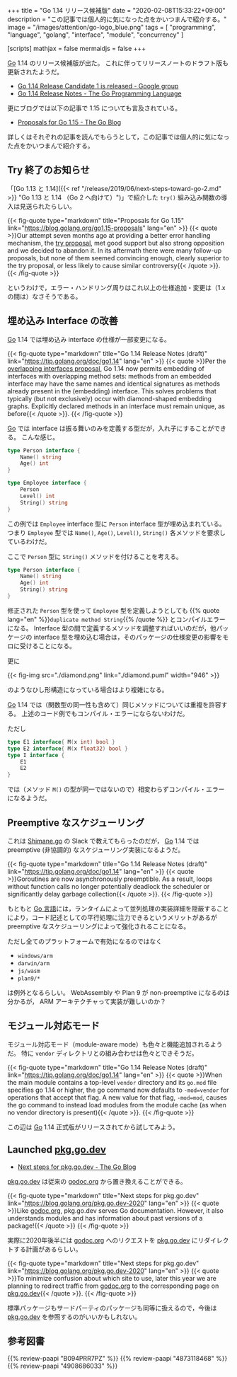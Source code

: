 +++
title = "Go 1.14 リリース候補版"
date =  "2020-02-08T15:33:22+09:00"
description = "この記事では個人的に気になった点をかいつまんで紹介する。"
image = "/images/attention/go-logo_blue.png"
tags  = [ "programming", "language", "golang", "interface", "module", "concurrency" ]

[scripts]
  mathjax = false
  mermaidjs = false
+++

[Go] 1.14 のリリース候補版が出た。
これに伴ってリリースノートのドラフト版も更新されたようだ。

- [Go 1.14 Release Candidate 1 is released - Google group](https://groups.google.com/forum/#!topic/golang-announce/mB1Mp9RlQw8)
- [Go 1.14 Release Notes - The Go Programming Language](https://tip.golang.org/doc/go1.14)

更にブログでは以下の記事で 1.15 についても言及されている。

- [Proposals for Go 1.15 - The Go Blog](https://blog.golang.org/go1.15-proposals)

詳しくはそれぞれの記事を読んでもらうとして，この記事では個人的に気になった点をかいつまんで紹介する。

## Try 終了のお知らせ

「[Go 1.13 と 1.14]({{< ref "/release/2019/06/next-steps-toward-go-2.md" >}} "Go 1.13 と 1.14 （Go 2 へ向けて）")」で紹介した `try()` 組み込み関数の導入は見送られたらしい。

{{< fig-quote type="markdown" title="Proposals for Go 1.15" link="https://blog.golang.org/go1.15-proposals" lang="en" >}}
{{< quote >}}Our attempt seven months ago at providing a better error handling mechanism, the [try proposal](https://golang.org/issue/32437), met good support but also strong opposition and we decided to abandon it. In its aftermath there were many follow-up proposals, but none of them seemed convincing enough, clearly superior to the try proposal, or less likely to cause similar controversy{{< /quote >}}.
{{< /fig-quote >}}

というわけで，エラー・ハンドリング周りはこれ以上の仕様追加・変更は（1.x の間は）なさそうである。

## 埋め込み Interface の改善

[Go] 1.14 では埋め込み interface の仕様が一部変更になる。

{{< fig-quote type="markdown" title="Go 1.14 Release Notes (draft)" link="https://tip.golang.org/doc/go1.14" lang="en" >}}
{{< quote >}}Per the [overlapping interfaces proposal](https://github.com/golang/proposal/blob/master/design/6977-overlapping-interfaces.md), Go 1.14 now permits embedding of interfaces with overlapping method sets: methods from an embedded interface may have the same names and identical signatures as methods already present in the (embedding) interface. This solves problems that typically (but not exclusively) occur with diamond-shaped embedding graphs. Explicitly declared methods in an interface must remain unique, as before{{< /quote >}}.
{{< /fig-quote >}}

[Go] では interface は振る舞いのみを定義する型だが，入れ子にすることができる。
こんな感じ。

```go
type Person interface {
	Name() string
	Age() int
}

type Employee interface {
	Person
	Level() int
    String() string
}
```

この例では `Employee` interface 型に `Person` interface 型が埋め込まれている。
つまり `Employee` 型では `Name()`, `Age()`, `Level()`, `String()` 各メソッドを要求しているわけだ。

ここで `Person` 型に `String()` メソッドを付けることを考える。

```go {hl_lines=[4]}
type Person interface {
	Name() string
	Age() int
    String() string
}
```

修正された `Person` 型を使って `Employee` 型を定義しようとしても {{% quote lang="en" %}}`duplicate method String`{{% /quote %}} とコンパイルエラーになる。
Interface 型の間で定義するメソッドを調整すればいいのだが，他パッケージの interface 型を埋め込む場合は，そのパッケージの仕様変更の影響をモロに受けることになる。

更に

{{< fig-img src="./diamond.png" link="./diamond.puml" width="946" >}}

のようなひし形構造になっている場合はより複雑になる。

[Go] 1.14 では（関数型の同一性も含めて）同じメソッドについては重複を許容する。
上述のコード例でもコンパイル・エラーにならないわけだ。

ただし

```go
type E1 interface{ M(x int) bool }
type E2 interface{ M(x float32) bool }
type I interface {
	E1
	E2
}
```

では（メソッド `M()` の型が同一ではないので）相変わらずコンパイル・エラーになるようだ。

## Preemptive なスケジューリング

これは [Shimane.go](https://shimane-go.connpass.com/ "Shimane.go - connpass") の Slack で教えてもらったのだが， [Go] 1.14 では preemptive (非協調的) なスケジューリング実装になるようだ。

{{< fig-quote type="markdown" title="Go 1.14 Release Notes (draft)" link="https://tip.golang.org/doc/go1.14" lang="en" >}}
{{< quote >}}Goroutines are now asynchronously preemptible. As a result, loops without function calls no longer potentially deadlock the scheduler or significantly delay garbage collection{{< /quote >}}.
{{< /fig-quote >}}

もともと [Go 言語]には，ランタイムによって並列処理の実装詳細を隠蔽することにより，コード記述としての平行処理に注力できるというメリットがあるが preemptive なスケジューリングによって強化されることになる。

ただし全てのプラットフォームで有効になるのではなく

- `windows/arm`
- `darwin/arm`
- `js/wasm`
- `plan9/*`

は例外となるらしい。
WebAssembly や Plan 9 が non-preemptive になるのは分かるが， ARM アーキテクチャって実装が難しいのか？

## モジュール対応モード

モジュール対応モード（module-aware mode）も色々と機能追加されるようだ。
特に `vendor` ディレクトリとの組み合わせは色々とできそうだ。

{{< fig-quote type="markdown" title="Go 1.14 Release Notes (draft)" link="https://tip.golang.org/doc/go1.14" lang="en" >}}
{{< quote >}}When the main module contains a top-level `vendor` directory and its `go.mod` file specifies go 1.14 or higher, the go command now defaults to `-mod=vendor` for operations that accept that flag. A new value for that flag, `-mod=mod`, causes the go command to instead load modules from the module cache (as when no vendor directory is present){{< /quote >}}.
{{< /fig-quote >}}

この辺は [Go] 1.14 正式版がリリースされてから試してみよう。

## Launched [pkg.go.dev]

- [Next steps for pkg.go.dev - The Go Blog](https://blog.golang.org/pkg.go.dev-2020)

[pkg.go.dev] は従来の [godoc.org] から置き換えることができる。

{{< fig-quote type="markdown" title="Next steps for pkg.go.dev" link="https://blog.golang.org/pkg.go.dev-2020" lang="en" >}}
{{< quote >}}Like [godoc.org](https://godoc.org/), pkg.go.dev serves Go documentation. However, it also understands modules and has information about past versions of a package!{{< /quote >}}
{{< /fig-quote >}}

実際に2020年後半には [godoc.org] へのリクエストを [pkg.go.dev] にリダイレクトする計画があるらしい。

{{< fig-quote type="markdown" title="Next steps for pkg.go.dev" link="https://blog.golang.org/pkg.go.dev-2020" lang="en" >}}
{{< quote >}}To minimize confusion about which site to use, later this year we are planning to redirect traffic from [godoc.org](https://godoc.org/) to the corresponding page on [pkg.go.dev](https://pkg.go.dev/){{< /quote >}}.
{{< /fig-quote >}}

標準パッケージもサードパーティのパッケージも同等に扱えるので，今後は [pkg.go.dev] を参照するのがいいかもしれない。

[Go]: https://golang.org/ "The Go Programming Language"
[Go 言語]: https://golang.org/ "The Go Programming Language"
[pkg.go.dev]: https://pkg.go.dev/
[godoc.org]: https://godoc.org/

## 参考図書

{{% review-paapi "B094PRR7PZ" %}} <!-- プログラミング言語Go -->
{{% review-paapi "4873118468" %}} <!-- Go言語による並行処理 -->
{{% review-paapi "4908686033" %}} <!-- Goならわかるシステムプログラミング -->

